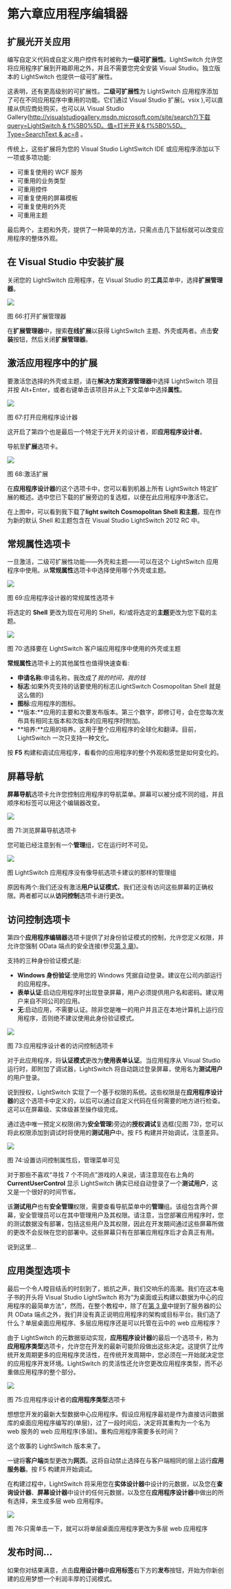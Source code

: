 # 第六章应用程序编辑器

## 扩展光开关应用

编写自定义代码或自定义用户控件有时被称为**一级可扩展性**。LightSwitch 允许您将应用程序扩展到开箱即用之外，并且不需要您完全安装 Visual Studio。独立版本的 LightSwitch 也提供一级可扩展性。

这表明，还有更高级别的可扩展性。**二级可扩展性**为 LightSwitch 应用程序添加了可在不同应用程序中重用的功能。它们通过 Visual Studio 扩展(。vsix ),可以直接从供应商处购买，也可以从 Visual Studio Gallery([http://visualstudiogallery.msdn.microsoft.com/site/search?)下载 query=LightSwitch & f%5B0%5D。值=灯光开关& f%5B0%5D。Type=SearchText & ac=8](http://visualstudiogallery.msdn.microsoft.com/site/search?query=LightSwitch&f%5B0%5D.Value=LightSwitch&f%5B0%5D.Type=SearchText&ac=8) 。

传统上，这些扩展将为您的 Visual Studio LightSwitch IDE 或应用程序添加以下一项或多项功能:

*   可重复使用的 WCF 服务
*   可重用的业务类型
*   可重用控件
*   可重复使用的屏幕模板
*   可重复使用的外壳
*   可重用主题

最后两个，主题和外壳，提供了一种简单的方法，只需点击几下鼠标就可以改变应用程序的整体外观。

## 在 Visual Studio 中安装扩展

关闭您的 LightSwitch 应用程序，在 Visual Studio 的**工具**菜单中，选择**扩展管理器**。

![](../Images/image067.jpg)

图 66:打开扩展管理器

在**扩展管理器**中，搜索**在线扩展**以获得 LightSwitch 主题、外壳或两者。点击**安装**按钮，然后关闭**扩展管理器**。

## 激活应用程序中的扩展

要激活您选择的外壳或主题，请在**解决方案资源管理器**中选择 LightSwitch 项目并按 Alt+Enter，或者右键单击该项目并从上下文菜单中选择**属性**。

![](../Images/image068.jpg)

图 67:打开应用程序设计器

这开启了第四个也是最后一个特定于光开关的设计者，即**应用程序设计者**。

导航至**扩展**选项卡。

![](../Images/image069.jpg)

图 68:激活扩展

在**应用程序设计器**的这个选项卡中，您可以看到机器上所有 LightSwitch 特定扩展的概述。选中您已下载的扩展旁边的复选框，以便在此应用程序中激活它。

在上图中，可以看到我下载了**light switch Cosmopolitan Shell 和主题**，现在作为新的默认 Shell 和主题包含在 Visual Studio LightSwitch 2012 RC 中。

## 常规属性选项卡

一旦激活，二级可扩展性功能——外壳和主题——可以在这个 LightSwitch 应用程序中使用。从**常规属性**选项卡中选择使用哪个外壳或主题。

![](../Images/image070.jpg)

图 69:应用程序设计器的常规属性选项卡

将选定的 **Shell** 更改为现在可用的 Shell，和/或将选定的**主题**更改为您下载的主题。

![](../Images/image071.jpg)

图 70:选择要在 LightSwitch 客户端应用程序中使用的外壳或主题

**常规属性**选项卡上的其他属性也值得快速查看:

*   **申请名称**:申请名称，我改成了*我的时间，我的钱*
*   **标志**:如果外壳支持的话要使用的标志(LightSwitch Cosmopolitan Shell 就是这么做的)
*   **图标**:应用程序的图标。
*   **版本:**应用的主要和次要发布版本。第三个数字，即修订号，会在您每次发布具有相同主版本和次版本的应用程序时附加。
*   **培养:**应用的培养。这用于整个应用程序的全球化和翻译。目前，LightSwitch 一次只支持一种文化。

按 **F5** 构建和调试应用程序，看看你的应用程序的整个外观和感觉是如何变化的。

## 屏幕导航

**屏幕导航**选项卡允许您控制应用程序的导航菜单。屏幕可以被分成不同的组，并且顺序和标签可以用这个编辑器改变。

![](../Images/image072.jpg)

图 71:浏览屏幕导航选项卡

您可能已经注意到有一个**管理**组，它在运行时不可见。

![](../Images/image073.jpg)

图 LightSwitch 应用程序没有像导航选项卡建议的那样的管理组

原因有两个:我们还没有激活**用户认证模式**，我们还没有访问这些屏幕的正确权限。两者都可以从**访问控制**选项卡进行更改。

## 访问控制选项卡

第四个**应用程序编辑器**选项卡提供了对身份验证模式的控制，允许您定义权限，并允许您强制 OData 端点的安全连接(参见[第 3 章](3.html#heading_id_16))。

支持的三种身份验证模式是:

*   **Windows 身份验证**:使用您的 Windows 凭据自动登录。建议在公司内部运行的应用程序。
*   **表单认证**:启动应用程序时出现登录屏幕，用户必须提供用户名和密码。建议用户来自不同公司的应用。
*   **无**:启动应用，不需要认证。除非您是唯一的用户并且正在本地计算机上运行应用程序，否则绝不建议使用此身份验证模式。

![](../Images/image074.jpg)

图 73:应用程序设计者的访问控制选项卡

对于此应用程序，将**认证模式**更改为**使用表单认证**。当应用程序从 Visual Studio 运行时，即附加了调试器，LightSwitch 将自动跳过登录屏幕，使用名为**测试用户**的用户登录。

说到授权，LightSwitch 实现了一个基于权限的系统。这些权限是在**应用程序设计器**的这个选项卡中定义的，以后可以通过自定义代码在任何需要的地方进行检查。这可以在屏幕级、实体级甚至操作级完成。

通过选中唯一预定义权限(称为**安全管理**)旁边的**授权调试**复选框(见图 73)，您可以将此权限添加到调试时将使用的**测试用户**中。按 F5 构建并开始调试，注意差异。

![](../Images/image075.jpg)

图 74:设置访问控制属性后，管理菜单可见

对于那些不喜欢“寻找 7 个不同点”游戏的人来说，请注意现在右上角的 **CurrentUserControl** 显示 LightSwitch 确实已经自动登录了一个**测试用户**，这又是一个很好的时间节省。

该**测试用户**也有**安全管理**权限，需要查看导航菜单中的**管理**组。该组包含两个屏幕，安全管理员可以在其中管理用户及其权限。请注意，当您部署应用程序时，您的测试数据没有部署，包括这些用户及其权限，因此在开发期间通过这些屏幕所做的更改不会反映在您的部署中。这些屏幕只有在部署应用程序后才会真正有用。

说到这里…

## 应用类型选项卡

最后一个令人瞠目结舌的时刻到了，抵抗之声，我们交响乐的高潮。我们在这本电子书的开头将 Visual Studio LightSwitch 称为“为桌面或云构建以数据为中心的应用程序的最简单方法”，然而，在整个教程中，除了在[第 3 章](3.html#heading_id_16)中提到了服务器的公共 OData 端点之外，我们并没有真正说明应用程序的架构或目标平台。我们造了什么？单层桌面应用程序、多层应用程序还是可以托管在云中的 web 应用程序？

由于 LightSwitch 的元数据驱动实现，**应用程序设计器**的最后一个选项卡，称为**应用程序类型**选项卡，允许您在开发的最新可能阶段做出这些决定。这提供了比传统开发周期更多的应用程序灵活性，在传统开发周期中，您必须在一开始就决定您的应用程序开发环境。LightSwitch 的灵活性还允许您更改应用程序类型，而不必重做应用程序的整个部分。

![](../Images/image076.jpg)

图 75:应用程序设计者的**应用程序类型**选项卡

想想您开发的最新大型数据中心应用程序。假设应用程序最初是作为直接访问数据库的桌面应用程序编写的(单层)，过了一段时间后，决定将其重构为一个名为 web 服务的 web 应用程序(多层)。重构应用程序需要多长时间？

这个故事的 LightSwitch 版本来了。

一键将**客户端**类型更改为**网页**。这将自动禁止选择在与客户端相同的层上运行**应用服务器**。按 F5 构建并开始调试。

在构建过程中，LightSwitch 将采用您在**实体设计器**中设计的元数据，以及您在**查询设计器**、**屏幕设计器**中设计的任何元数据，以及您在**应用程序设计器**中做出的所有选择，来生成多层 web 应用程序。

![](../Images/image077.jpg)

图 76:只需单击一下，就可以将单层桌面应用程序更改为多层 web 应用程序

## 发布时间…

如果你对结果满意，点击**应用设计器**中**应用标签**右下方的**发布**按钮，开始为你新创建的应用梦想一个利润丰厚的订阅模式。
